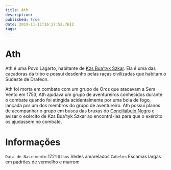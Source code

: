 ```yaml
---
title: Ath
description: 
published: true
date: 2019-11-11T16:27:52.761Z
tags: 
---
```


<!-- SUBTITLE: Visão geral sobre Ath -->

# Ath
Ath é uma Povo Lagarto, habitante de [Kzs Bua'tyk Szkar](http://localhost/lugares/plano-material/drafeon/sudeste-de-drafeon/bahia-escura/kzs-buatyk-szkar). Ela é uma das caçadoras da tribo e possui desdenho pelas raças civilizadas que habitam o Sudeste de Drafeon.

Ath foi morta em combate com um grupo de Orcs que atacavam a Sem Vento em 1753, Ath ajudava um grupo de aventureiros conhecidos durante o combate quando foi atingida acidentalmente por uma bola de fogo, lançada por um dos membros do grupo de aventureiro. Ath possui planos de acompanhar o grupo em busca das bruxas do [Conciliábulo Negro](http://localhost/faccoes/faccoes-independentes/conciliabulo-negro#conciliabulo-negro) e avisar o exército de Kzs Bua'tyk Szkar ao encontrá-las para que o exército os ajudassem no combate.

# Informações
`Data de Nascimento` 1721
`Olhos` Vedes amarelados
`Cabelos` Escamas largas em padrões de vermelho e marrom


